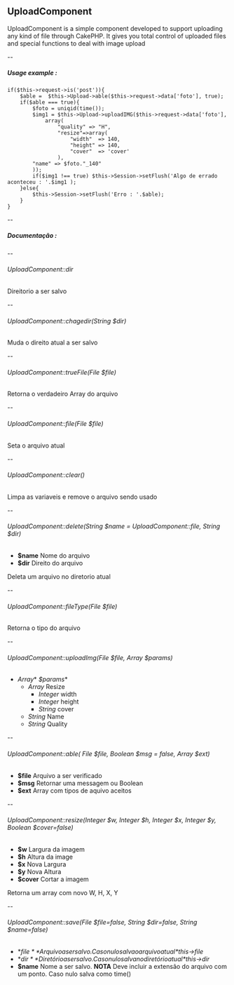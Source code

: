 ##  UploadComponent
UploadComponent is a simple component developed to support uploading any kind of file through CakePHP. It gives you total control of uploaded files and special functions to deal with image upload

--

##### Usage example :

    if($this->request->is('post')){
        $able =  $this->Upload->able($this->request->data['foto'], true);	
        if($able === true){
            $foto = uniqid(time());
            $img1 = $this->Upload->uploadIMG($this->request->data['foto'],
                array(
         		    "quality" => "H",
         		    "resize"=>array(
         			    "width"  => 140,
         			    "height" => 140,
         			    "cover"  => 'cover'
         		    ),
            "name" => $foto."_140"
         	));
            if($img1 !== true) $this->Session->setFlush('Algo de errado aconteceu : '.$img1 );
        }else{
            $this->Session->setFlush('Erro : '.$able);
        }
    }
    




--

##### Documentação :

--

###### *UploadComponent*::dir

Direitorio a ser salvo

--


###### *UploadComponent*::chagedir(*String* $dir)
 
Muda o direito atual a ser salvo

--

###### *UploadComponent*::trueFile(*File* $file)

Retorna o verdadeiro Array do arquivo

--

###### *UploadComponent*::file(*File* $file)

Seta o arquivo atual

--

###### *UploadComponent*::clear()

Limpa as variaveis e remove o arquivo sendo usado

--

###### *UploadComponent*::delete(*String* $name = *UploadComponent*::file, *String* $dir)

  - **$name** Nome do arquivo
  - **$dir** Direito do arquivo

Deleta um arquivo no diretorio atual

--

###### *UploadComponent*::fileType(*File* $file)

Retorna o tipo do arquivo

--

###### *UploadComponent*::uploadImg(*File* $file, *Array* $params)
 - *Array** *$params**
    * *Array* Resize
        * *Integer* width
        * *Integer* height
        * *String* cover
    * *String* Name
    * *String* Quality
    
--

###### *UploadComponent*::able( *File* $file, *Boolean* $msg = false, *Array* $ext)
 - **$file** Arquivo a ser verificado
 - **$msg**  Retornar uma messagem ou Boolean
 - **$ext**  Array com tipos de aquivo aceitos

--

###### *UploadComponent*::resize(*Integer* $w, *Integer* $h, *Integer* $x, *Integer* $y, *Boolean* $cover=false)
 - **$w** Largura da imagem
 - **$h** Altura da image
 - **$x** Nova Largura
 - **$y** Nova Altura
 - **$cover** Cortar a imagem

Retorna um array com novo W, H, X, Y

--


###### *UploadComponent*::save(*File* $file=false, *String* $dir=false, *String*  $name=false)
 - **$file** Arquivo a ser salvo. Caso nulo salva o arquivo atual *$this->file*
 - **$dir**  Diretório a ser salvo. Caso nulo salva no diretório atual *$this->dir*
 - **$name** Nome a ser salvo. **NOTA** Deve incluir a extensão do arquivo com um ponto. Caso nulo salva como time()
 

